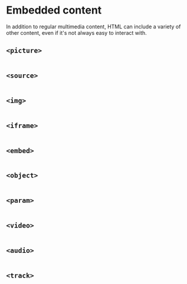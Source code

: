 # Embedded content

In addition to regular multimedia content, HTML can include a variety of other content, even if it's not always easy to interact with.

## `<picture>`

```HTML

```

## `<source>`

```HTML

```

## `<img>`

```HTML

```

## `<iframe>`

```HTML

```

## `<embed>`

```HTML

```

## `<object>`

```HTML

```

## `<param>`

```HTML

```

## `<video>`

```HTML

```

## `<audio>`

```HTML

```

## `<track>`

```HTML

```